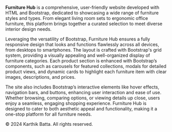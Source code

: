 **Furniture Hub** is a comprehensive, user-friendly website developed with HTML and Bootstrap, dedicated to showcasing a wide range of furniture styles and types. From elegant living room sets to ergonomic office furniture, this platform brings together a curated selection to meet diverse interior design needs.

Leveraging the versatility of Bootstrap, Furniture Hub ensures a fully responsive design that looks and functions flawlessly across all devices, from desktops to smartphones. The layout is crafted with Bootstrap's grid system, providing a visually appealing and well-organized display of furniture categories. Each product section is enhanced with Bootstrap’s components, such as carousels for featured collections, modals for detailed product views, and dynamic cards to highlight each furniture item with clear images, descriptions, and prices.

The site also includes Bootstrap’s interactive elements like hover effects, navigation bars, and buttons, enhancing user interaction and ease of use. Whether browsing, comparing options, or viewing details up close, users enjoy a seamless, engaging shopping experience. Furniture Hub is designed to cater to both aesthetic appeal and functionality, making it a one-stop platform for all furniture needs.

© 2024 Karthik Batta. All rights reserved.
